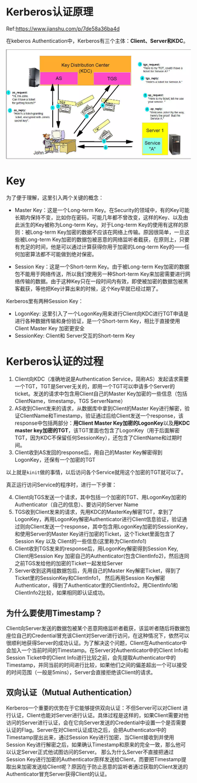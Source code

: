 # Kerberos认证原理

Ref:https://www.jianshu.com/p/7de58a36ba4d

在keberos Authentication中，Kerberos有三个主体：**Client、Server和KDC**。

![](/assets/Kerberos.webp)

# Key
为了便于理解，这里引入两个关键的概念：

* Master Key：这是一个Long-term Key。在Security的领域中，有的Key可能长期内保持不变，比如你在密码，可能几年都不曾改变，这样的Key、以及由此派生的Key被称为Long-term Key。对于Long-term Key的使用有这样的原则：被Long-term Key加密的数据不应该在网络上传输。原因很简单，一旦这些被Long-term Key加密的数据包被恶意的网络监听者截获，在原则上，只要有充足的时间，他是可以通过计算获得你用于加密的Long-term Key的——任何加密算法都不可能做到绝对保密。

* Session Key：这是一个Short-term Key。由于被Long-term Key加密的数据包不能用于网络传送，所以我们使用另一种Short-term Key来加密需要进行网络传输的数据。由于这种Key只在一段时间内有效，即使被加密的数据包被黑客截获，等他把Key计算出来的时候，这个Key早就已经过期了。

Kerberos里有两种Session Key：
* LogonKey: 这里引入了一个LogonKey用来进行Client向KDC进行TGT申请是进行各种数据传输和身份验证，是一个Short-term Key，相比于直接使用Client Master Key 加密更安全
* SessionKey: Client和 Server交互的Short-term Key

# Kerberos认证的过程

1. Client向KDC（准确地说是Authentication Service，简称AS）发起请求需要一个TGT，TGT是Server无关的，即用一个TGT可以申请多个Server的ticket。发送的请求中包含用Client自己的Master Key加密的一些信息（包括ClientName，timestamp，TGS ServerName）
2. AS收到Client发来的请求，从数据库中拿到Client的Master Key进行解密，验证ClientName和Timestamp，验证通过后给Client发送一个response，该response中包括两部分：**用Client Master Key加密的LogonKey**以及**用KDC master key加密的TGT**，该TGT里面也包含了LogonKey（用于后面解密TGT，因为KDC不保留任何SessionKey），还包含了ClientName和过期时间。
3. Client收到AS发回的response后，用自己的Master Key解密得到LogonKey，还保有一个加密的TGT

以上就是`kinit`做的事情，以后访问各个Service就用这个加密的TGT就可以了。

真正运行访问Service的程序时，进行一下步骤：

4. Client向TGS发送一个请求，其中包括一个加密的TGT、用LogonKey加密的Authenticator（自己的信息）、要访问的Server Name
5. TGS收到Client发来的请求，先用KDC的MasterKey解密TGT，拿到了LogonKey，再用LogonKey解密Authenticator进行Client信息验证，验证通过则向Client发送一个response，其中包含用LogonKey加密的SessionKey，和使用Server的Master Key进行加密的Ticket，这个Ticket里面包含了Session Key 以及 Client的一些信息(这里称为ClientInfo1)
6. Client收到TGS发来的response后，用LogonKey解密得到Session Key,
Client用Session Key 加密自己的Authenticator(包含ClientInfo2)，然后连同之前TGS发给他的加密的Ticket一起发给Server
7. Server收到这两组数据包后，先用自己的Master Key解密Ticket，得到了Ticket里的SessionKey和ClientInfo1， 然后再用Session Key解密Authenticator，得到了Authenticator里的ClientInfo2。用ClientInfo1和ClientInfo2比较，如果相同即认证成功。

## 为什么要使用Timestamp？

Client向Server发送的数据包被某个恶意网络监听者截获，该监听者随后将数据包座位自己的Credential冒充该Client对Server进行访问，在这种情况下，依然可以很顺利地获得Server的成功认证。为了解决这个问题，Client在Authenticator中会加入一个当前时间的Timestamp。在Server对Authenticator中的Client Info和Session Ticket中的Client Info进行比较之前，会先提取Authenticator中的Timestamp，并同当前的时间进行比较，如果他们之间的偏差超出一个可以接受的时间范围（一般是5mins），Server会直接拒绝该Client的请求。

## 双向认证（Mutual Authentication）

Kerberos一个重要的优势在于它能够提供双向认证：不但Server可以对Client 进行认证，Client也能对Server进行认证。具体过程是这样的，如果Client需要对他访问的Server进行认证，会在它向Server发送的Credential中设置一个是否需要认证的Flag。Server在对Client认证成功之后，会把Authenticator中的Timestamp提出出来，通过Session Key进行加密，当Client接收到并使用Session Key进行解密之后，如果确认Timestamp和原来的完全一致，那么他可以认定Server正式他试图访问的Server。
那么为什么Server不直接把通过Session Key进行加密的Authenticator原样发送给Client，而要把Timestamp提取出来加密发送给Client呢？原因在于防止恶意的监听者通过获取的Client发送的Authenticator冒充Server获得Client的认证。